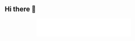 ## Hi there 👋
<p align="center">
  <img src="./AdjustTimeing/RenderedIntro.svg" width="300" alt="Animacja liter" />
</p>

<!--
**Jakub-Woszczek/Jakub-Woszczek** is a ✨ _special_ ✨ repository because its `README.md` (this file) appears on your GitHub profile.

Here are some ideas to get you started:

- 🔭 I’m currently working on ...
- 🌱 I’m currently learning ...
- 👯 I’m looking to collaborate on ...
- 🤔 I’m looking for help with ...
- 💬 Ask me about ...
- 📫 How to reach me: ...
- 😄 Pronouns: ...
- ⚡ Fun fact: ...
-->
